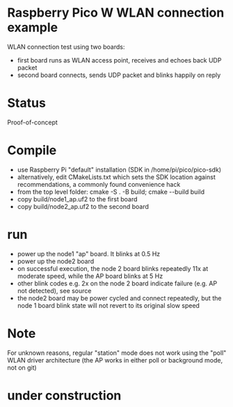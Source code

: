 # Raspberry Pico W WLAN connection example

WLAN connection test using two boards:
- first board runs as WLAN access point, receives and echoes back UDP packet
- second board connects, sends UDP packet and blinks happily on reply

# Status
Proof-of-concept

# Compile
- use Raspberry Pi "default" installation (SDK in /home/pi/pico/pico-sdk)
- alternatively, edit CMakeLists.txt which sets the SDK location against recommendations, a commonly found convenience hack
- from the top level folder: cmake -S . -B build; cmake --build build
- copy build/node1_ap.uf2 to the first board
- copy build/node2_ap.uf2 to the second board

# run
- power up the node1 "ap" board. It blinks at 0.5 Hz
- power up the node2 board
- on successful execution, the node 2 board blinks repeatedly 11x at moderate speed, while the AP board blinks at 5 Hz
- other blink codes e.g. 2x on the node 2 board indicate failure (e.g. AP not detected), see source
- the node2 board may be power cycled and connect repeatedly, but the node 1 board blink state will not revert to its original slow speed

# Note
For unknown reasons, regular "station" mode does not work using the "poll" WLAN driver architecture (the AP works in either poll or background mode, not on git)

# under construction

